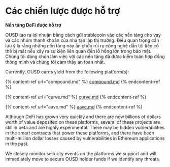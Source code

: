 # Các chiến lược được hỗ trợ

**Nền tảng DeFi được hỗ trợ**

OUSD tạo ra lợi nhuận bằng cách gửi stablecoin vào các nền tảng cho vay và các nhóm thanh khoản của nhà tạo lập thị trường. Điều quan trọng cần lưu ý là rằng những nền tảng này ẩn chứa rủi ro công nghệ dẫn tới tiền có thể bị mất nếu xảy ra sự kiện liên quan đến lỗ hổng lớn trong bảo mật. Chúng tôi đang chọn làm việc với các nền tảng đã được kiểm toán hợp đồng thông minh và chúng tôi cảm thấy an toàn nhất.

Currently, OUSD earns yield from the following platform(s):

{% content-ref url="compound.md" %}
[compound.md](compound.md)
{% endcontent-ref %}

{% content-ref url="curve.md" %}
[curve.md](curve.md)
{% endcontent-ref %}

{% content-ref url="aave.md" %}
[aave.md](aave.md)
{% endcontent-ref %}

Although DeFi has grown very quickly and there are now billions of dollars worth of value deposited on these platforms, several of these projects are still in beta and are highly experimental. There may be hidden vulnerabilities in the smart contracts that power these platforms, and there have been multi-million dollar losses caused by vulnerabilities in Ethereum applications in the past.

We closely monitor security events on the platforms we support and will immediately move to secure OUSD holder funds if we identify any threats.
